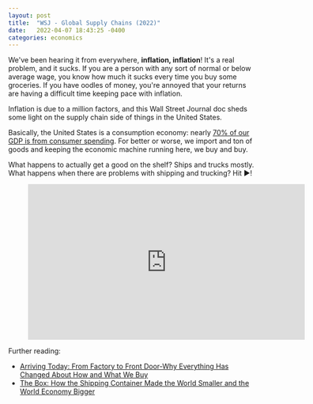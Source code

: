 ```yaml
---
layout: post
title:  "WSJ - Global Supply Chains (2022)"
date:   2022-04-07 18:43:25 -0400
categories: economics
---
```

We've been hearing it from everywhere, **inflation, inflation**! It's a real problem, and it sucks. If you are a person with any sort of normal or below average wage, you know how much it sucks every time you buy some groceries. If you have oodles of money, you're annoyed that your returns are having a difficult time keeping pace with inflation.

Inflation is due to a million factors, and this Wall Street Journal doc sheds some light on the supply chain side of things in the United States.

Basically, the United States is a consumption economy: nearly [70% of our GDP is from consumer spending](https://fred.stlouisfed.org/series/DPCERE1Q156NBEA). For better or worse, we import and ton of goods and keeping the economic machine running here, we buy and buy.

What happens to actually get a good on the shelf? Ships and trucks mostly. What happens when there are problems with shipping and trucking? Hit ▶️!

<figure class="image is-16by9">
  <iframe class="has-ratio" width="560" height="315" src="https://www.youtube.com/embed/1KtTAb9Tl6E" frameborder="0" allow="accelerometer; autoplay; clipboard-write; encrypted-media; gyroscope; picture-in-picture" allowfullscreen></iframe>
</figure>

Further reading:
* [Arriving Today: From Factory to Front Door-Why Everything Has Changed About How and What We Buy](https://www.goodreads.com/book/show/56816996-arriving-today)
* [The Box: How the Shipping Container Made the World Smaller and the World Economy Bigger](https://www.goodreads.com/book/show/316767.The_Box)